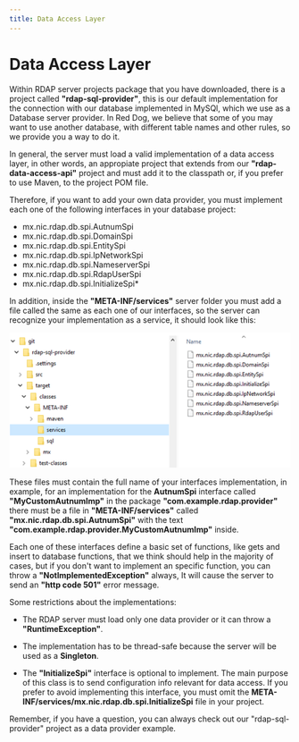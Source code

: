 ```yaml
---
title: Data Access Layer
---
```


# Data Access Layer

Within RDAP server projects package that you have downloaded, there is a project called **"rdap-sql-provider"**, this is our default implementation for the connection with our database implemented in MySQl, which we use as a Database server provider. In Red Dog, we believe that some of you may want to use another database, with different table names and other rules, so we provide you a way to do it.

In general, the server must load a valid implementation of a data access layer, in other words, an appropiate project that extends from our **"rdap-data-access-api"** project and must add it to the classpath or, if you prefer to use Maven, to the project POM file.

Therefore, if you want to add your own data provider, you must implement each one of the following interfaces in your database project:

+	mx.nic.rdap.db.spi.AutnumSpi
+	mx.nic.rdap.db.spi.DomainSpi
+	mx.nic.rdap.db.spi.EntitySpi
+	mx.nic.rdap.db.spi.IpNetworkSpi
+	mx.nic.rdap.db.spi.NameserverSpi
+	mx.nic.rdap.db.spi.RdapUserSpi
+	mx.nic.rdap.db.spi.InitializeSpi*

In addition, inside the **"META-INF/services"** server folder you must add a file called the same as each one of our interfaces, so the server can recognize your implementation as a service, it should look like this:

![DATA ACCESS PATH](img\data-access-path.png)

These files must contain the full name of your interfaces implementation, in example, for an implementation for the **AutnumSpi** interface called **"MyCustomAutnumImp"** in the package **"com.example.rdap.provider"** there must  be a file in **"META-INF/services"** called **"mx.nic.rdap.db.spi.AutnumSpi"** with the text **"com.example.rdap.provider.MyCustomAutnumImp"** inside.

Each one of these interfaces define a basic set of functions, like gets and insert to database functions, that we think should help in the majority of cases, but if you don't want to implement an specific function, you can throw a **"NotImplementedException"** always, It will cause the server to send an **"http code 501"** error message.

Some restrictions about the implementations:

+	The RDAP server must load only one data provider or it can throw a **"RuntimeException"**.

+	The implementation has to be thread-safe because the server will be used as a **Singleton**.

+	The **"InitializeSpi"** interface is optional to implement. The main purpose of this class is to send configuration info relevant for data access. If you prefer to avoid implementing this interface, you must omit the **META-INF/services/mx.nic.rdap.db.spi.InitializeSpi** file in your project.

Remember, if you have a question, you can always check out our "rdap-sql-provider" project as a data provider example.
